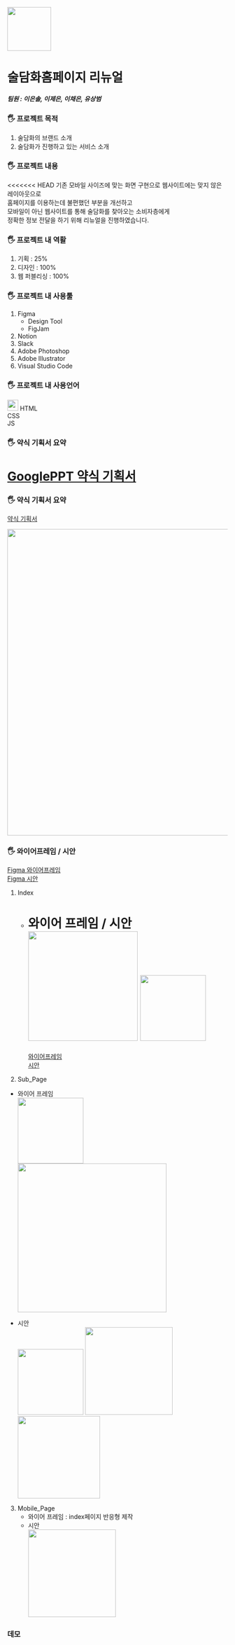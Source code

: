 <img src="https://eunsoly.github.io/SDW_renewal/img/logo_%EC%8B%AC%EB%B3%BC.svg" alt="" width="100px"></img>

# 술담화홈페이지 리뉴얼

##### 팀원 : 이은솔, 이제은, 이채은, 유상범

### 🖐 프로젝트 목적

1. 술담화의 브랜드 소개
2. 술담화가 진행하고 있는 서비스 소개

### 🖐 프로젝트 내용

<<<<<<< HEAD
기존 모바일 사이즈에 맞는 화면 구현으로 웹사이트에는 맞지 않은 레이아웃으로 <br/>
홈페이지를 이용하는데 불편했던 부분을 개선하고<br/>
모바일이 아닌 웹사이트를 통해 술담화를 찾아오는 소비자층에게<br/>
정확한 정보 전달을 하기 위해 리뉴얼을 진행하였습니다.<br/>

### 🖐 프로젝트 내 역활

1. 기획 : 25%
2. 디자인 : 100%
3. 웹 퍼블리싱 : 100%

### 🖐 프로젝트 내 사용툴

1. Figma
   - Design Tool
   - FigJam
2. Notion
3. Slack
4. Adobe Photoshop
5. Adobe lllustrator
6. Visual Studio Code

### 🖐 프로젝트 내 사용언어

<img src="https://simpleicons.org/icons/html5.svg" alt="" width="25px" color="white"></img> HTML  
CSS  
JS

### 🖐 약식 기획서 요약

# [GooglePPT 약식 기획서](https://docs.google.com/presentation/d/1sk3Ztypy4TUWd38GX3Doyaa2wZbujd7dWG24v442WVY/edit#)

### 🖐 약식 기획서 요약

[약식 기획서](https://docs.google.com/presentation/d/1sk3Ztypy4TUWd38GX3Doyaa2wZbujd7dWG24v442WVY/edit#)

<img src="https://raw.githubusercontent.com/EUNSOLY/SDW_renewal/master/README_IMG/%EC%95%BD%EC%8B%9D%EC%A0%9C%EC%95%88%EC%84%9C.PNG" alt="" width="700px"></img>

### 🖐 와이어프레임 / 시안

[Figma 와이어프레임](https://www.figma.com/file/YozkvhzSRsCPTOcm3J3be3/%EC%88%A0%EB%8B%B4%ED%99%94-%EB%A6%AC%EB%89%B4%EC%96%BC?node-id=0%3A1&t=plurUOPHobJ9oWzZ-1)  
[Figma 시안](https://www.figma.com/file/tFdyu5I7V5A9XKJUtR0Vnb/%EC%9D%B4%EC%9D%80%EC%86%94_%EC%88%A0%EB%8B%B4%ED%99%94?node-id=0%3A1&t=WlPbqTgRQM8xI7nI-1)

1. Index

   - 와이어 프레임 / 시안  
      <img src="https://raw.githubusercontent.com/EUNSOLY/SDW_renewal/473d3db96a16a6c03b4d09862db5fb392f02d058/README_IMG/%EC%9D%B8%EB%8D%B1%EC%8A%A4%EC%99%80%EC%9D%B4%EC%96%B4%ED%94%84%EB%A0%88%EC%9E%84.PNG" alt="" width="250px">
     </img>
     <img src="https://raw.githubusercontent.com/EUNSOLY/SDW_renewal/473d3db96a16a6c03b4d09862db5fb392f02d058/README_IMG/%EC%9D%B8%EB%8D%B1%EC%8A%A4%20%EC%8B%9C%EC%95%88.jpg" alt="" width="150px"></img>
     =======
     [와이어프레임](https://www.figma.com/file/YozkvhzSRsCPTOcm3J3be3/%EC%88%A0%EB%8B%B4%ED%99%94-%EB%A6%AC%EB%89%B4%EC%96%BC?node-id=0%3A1&t=plurUOPHobJ9oWzZ-1)  
     [시안]()

2. Sub_Page

- 와이어 프레임  
   <img src="https://raw.githubusercontent.com/EUNSOLY/SDW_renewal/473d3db96a16a6c03b4d09862db5fb392f02d058/README_IMG/%EC%84%9C%EB%B8%8C%ED%8E%98%EC%9D%B4%EC%A7%802%EC%99%80%EC%9D%B4%EC%96%B4%ED%94%84%EB%A0%88%EC%9E%84.PNG" alt="" width="150px"></img>
  <img src="https://raw.githubusercontent.com/EUNSOLY/SDW_renewal/473d3db96a16a6c03b4d09862db5fb392f02d058/README_IMG/%EC%84%9C%EB%B8%8C%ED%8E%98%EC%9D%B4%EC%A7%801%EC%99%80%EC%9D%B4%EC%96%B4%ED%94%84%EB%A0%88%EC%9E%84.PNG" alt="" width="340px"></img>

- 시안  
  <img src="https://raw.githubusercontent.com/EUNSOLY/SDW_renewal/473d3db96a16a6c03b4d09862db5fb392f02d058/README_IMG/%EB%8B%B4%ED%99%94%EB%A7%88%EC%BC%93%EC%8B%9C%EC%95%88.jpg" alt="" width="150px"></img>
  <img src="https://raw.githubusercontent.com/EUNSOLY/SDW_renewal/473d3db96a16a6c03b4d09862db5fb392f02d058/README_IMG/%EA%B5%AC%EB%8F%85%ED%8E%98%EC%9D%B4%EC%A7%80-%EC%83%81%ED%92%88%EC%A0%95%EB%B3%B4%EC%B0%BD%20%EC%8B%9C%EC%95%88.jpg" alt="" width="200px"></img>
  <img src="https://raw.githubusercontent.com/EUNSOLY/SDW_renewal/473d3db96a16a6c03b4d09862db5fb392f02d058/README_IMG/%EA%B5%AC%EB%8F%85%ED%8E%98%EC%9D%B4%EC%A7%80%20-%20%ED%9B%84%EA%B8%B0%EC%B0%BD%EC%8B%9C%EC%95%88.jpg" alt="" width="188px"></img>

3. Mobile_Page
   - 와이어 프레임 : index페이지 반응형 제작
   - 시안  
     <img src="https://raw.githubusercontent.com/EUNSOLY/SDW_renewal/473d3db96a16a6c03b4d09862db5fb392f02d058/README_IMG/%EC%9D%B8%EB%8D%B1%EC%8A%A4_%EB%AA%A8%EB%B0%94%EC%9D%BC%EC%8B%9C%EC%95%88.jpg" alt="" width="200px"></img>

### 데모
